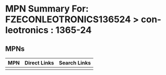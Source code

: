 



# MPN Summary For: FZECONLEOTRONICS136524 > con-leotronics : 1365-24

## MPNs
  

|MPN|Direct Links|Search Links|
| :--- | :--- | :--- |
||||
